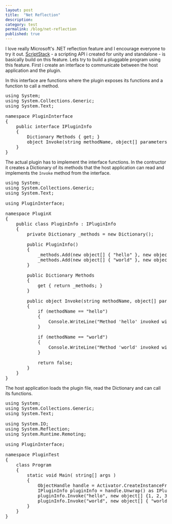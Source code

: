 ```yaml
---
layout: post
title:  "Net Reflection"
description: 
category: test
permalink: /blog/net-reflection
published: true
---
```


I love really Microsoft's .NET reflection feature and I encourage everyone to try it out. [ScriptStack](https://github.com/zarat/scriptstack) - a scripting API i created for unity and standalone - is basically build on this feature. Lets try to build a pluggable program using this feature. First i create an interface to communicate between the host application and the plugin. 
<!--excerpt_separator-->
In this interface are functions where the plugin exposes its functions and a function to call a method.

<pre>
using System;
using System.Collections.Generic;
using System.Text;

namespace PluginInterface
{
    public interface IPluginInfo
    {
        Dictionary<object[], object[]> Methods { get; }
        object Invoke(string methodName, object[] parameters);
    }
}
</pre>

The actual plugin has to implement the interface functions. In the contructor it creates a Dictionary of its methods that the host application can read and implements the `Invoke` method from the interface.

<pre>
using System;
using System.Collections.Generic;
using System.Text;

using PluginInterface;

namespace PluginX
{
    public class PluginInfo : IPluginInfo
    {
        private Dictionary<object[], object[]> _methods = new Dictionary<object[], object[]>();

        public PluginInfo()
        {
            _methods.Add(new object[] { "hello" }, new object[] { typeof(string), typeof(int) } );
            _methods.Add(new object[] { "world" }, new object[] { typeof(string) } );
        }

        public Dictionary<object[], object[]> Methods
        {
            get { return _methods; }
        }

        public object Invoke(string methodName, object[] parameters)
        {
            if (methodName == "hello")
            {
                Console.WriteLine("Method 'hello' invoked with " + parameters.Length + " parameters");
            }

            if (methodName == "world")
            {
                Console.WriteLine("Method 'world' invoked with " + parameters.Length + " parameters");
            }

            return false;
        }
    }
}
</pre>

The host application loads the plugin file, read the Dictionary and can call its functions. 

<pre>
using System;
using System.Collections.Generic;
using System.Text;

using System.IO;
using System.Reflection;
using System.Runtime.Remoting;

using PluginInterface;

namespace PluginTest
{
    class Program
    {
        static void Main( string[] args )
        {
            ObjectHandle handle = Activator.CreateInstanceFrom( "PluginX.dll", "PluginX.PluginInfo" );
            IPluginInfo pluginInfo = handle.Unwrap() as IPluginInfo;
            pluginInfo.Invoke("hello", new object[] {1, 2, 3});
            pluginInfo.Invoke("world", new object[] { "world", 1, "hello", 2 });
        }
    }
}
</pre>
